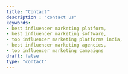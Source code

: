 ```yaml
---
title: "Contact"
description : "contact us"
keywords:
- best influencer marketing platform, 
- best influencer marketing software,
- top influencer marketing platforms india,
- best influencer marketing agencies,
- top influencer marketing campaigns
draft: false
type: "contact"
---
```

